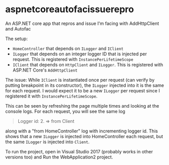 # aspnetcoreautofacissuerepro
An ASP.NET core app that repros and issue I'm facing with AddHttpClient and Autofac

The setup: 
* `HomeController` that depends on `ILogger` and `IClient`
* `ILogger` that depends on an integer logger ID that is injected per request. This is registered with `InstancePerLifetimeScope`
* `IClient` that depends on `HttpClient` and `ILogger`. This is registered with ASP.NET Core's `AddHttpClient`

The issue: While `IClient` is instantiated once per request (can verify by putting breakpoint in its constructor), the `ILogger` injected into it is the same for each request. I would expect it to be a new `ILogger` per request since I registered it with `InstancePerLifetimeScope`.

This can be seen by refreshing the page multiple times and looking at the console logs. For each request, you will see the same log
> Logger id: 2. => from Client

along with a "from HomeController" log with incrementing logger id. This shows that a new `ILogger` is injected into HomeController each request, but the same `ILogger` is injected into `Client`.

To run the project, open in Visual Studio 2017 (probably works in other versions too) and Run the WebApplication2 project.
